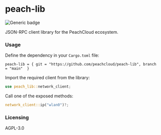# peach-lib

![Generic badge](https://img.shields.io/badge/version-1.0.1-<COLOR>.svg)

JSON-RPC client library for the PeachCloud ecosystem.

### Usage

Define the dependency in your `Cargo.toml` file:

`peach-lib = { git = "https://github.com/peachcloud/peach-lib", branch = "main"  }`

Import the required client from the library:

```rust
use peach_lib::network_client;
```

Call one of the exposed methods:

```rust
network_client::ip("wlan0")?;
```

### Licensing

AGPL-3.0
